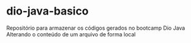 # dio-java-basico
Repositório para armazenar os códigos gerados no bootcamp Dio Java
Alterando o conteúdo de um arquivo de forma local